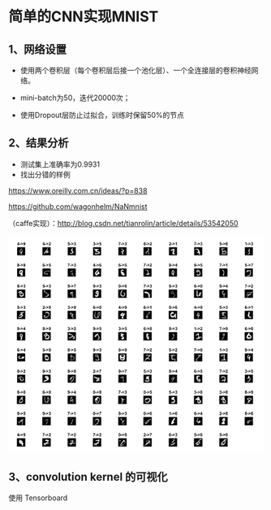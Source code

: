 # 简单的CNN实现MNIST

## 1、网络设置

* 使用两个卷积层（每个卷积层后接一个池化层）、一个全连接层的卷积神经网络。

* mini-batch为50，迭代20000次；

* 使用Dropout层防止过拟合，训练时保留50%的节点

## 2、结果分析

* 测试集上准确率为0.9931
* 找出分错的样例

https://www.oreilly.com.cn/ideas/?p=838

https://github.com/wagonhelm/NaNmnist

（caffe实现）：http://blog.csdn.net/tianrolin/article/details/53542050

![Example.png](https://github.com/Kody851/MNIST_CNN/blob/master/Example.png)

## 3、convolution kernel 的可视化
使用 Tensorboard
